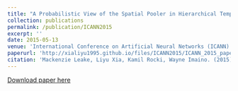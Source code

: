 ```yaml
---
title: "A Probabilistic View of the Spatial Pooler in Hierarchical Temporal Memory."
collection: publications
permalink: /publication/ICANN2015
excerpt: ''
date: 2015-05-13
venue: 'International Conference on Artificial Neural Networks (ICANN)'
paperurl: 'http://xialiyu1995.github.io/files/ICANN2015/ICANN_2015_paper.pdf'
citation: 'Mackenzie Leake, Liyu Xia, Kamil Rocki, Wayne Imaino. (2015). &quot;A Probabilistic View of the Spatial Pooler in Hierarchical Temporal Memory.&quot; <i>ICANN 2015</i>.'
---
```


[Download paper here](http://xialiyu1995.github.io/files/ICANN2015/ICANN_2015_paper.pdf)
